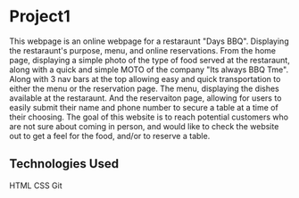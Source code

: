 # Project1
 This webpage is an online webpage for a restaraunt "Days BBQ". Displaying the restaraunt's purpose, menu, and online reservations. From the home page, displaying a simple photo of the type of food served at the restaraunt, along with a quick and simple MOTO of the company "Its always BBQ Tme". Along with 3 nav bars at the top allowing easy and quick transportation to either the menu or the reservation page. The menu, displaying the dishes available at the restaraunt. And the reservaiton page, allowing for users to easily submit their name and phone number to secure a table at a time of their choosing. The goal of this website is to reach potential customers who are not sure about coming in person, and would like to check the website out to get a feel for the food, and/or to reserve a table. 
## Technologies Used
   HTML
   CSS
   Git


